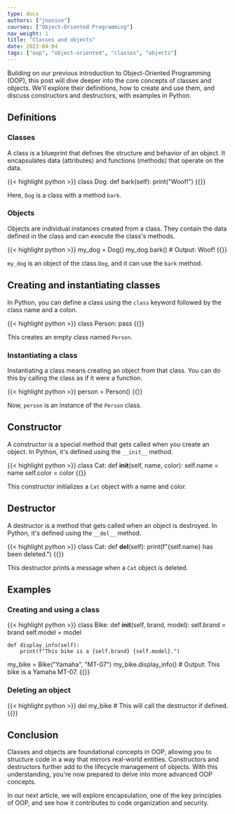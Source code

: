 ```yaml
---
type: docs
authors: ["jnonino"]
courses: ["Object-Oriented Programming"]
nav_weight: 1
title: "Classes and objects"
date: 2023-04-04
tags: ["oop", "object-oriented", "classes", "objects"]
---
```


Building on our previous introduction to Object-Oriented Programming (OOP), this post will dive deeper into the core concepts of classes and objects. We'll explore their definitions, how to create and use them, and discuss constructors and destructors, with examples in Python.

## Definitions

### Classes

A class is a blueprint that defines the structure and behavior of an object. It encapsulates data (attributes) and functions (methods) that operate on the data.

{{< highlight python >}}
class Dog:
    def bark(self):
        print("Woof!")
{{</highlight >}}

Here, `Dog` is a class with a method `bark`.

### Objects

Objects are individual instances created from a class. They contain the data defined in the class and can execute the class's methods.

{{< highlight python >}}
my_dog = Dog()
my_dog.bark()  # Output: Woof!
{{</highlight >}}

`my_dog` is an object of the class `Dog`, and it can use the `bark` method.

## Creating and instantiating classes

In Python, you can define a class using the `class` keyword followed by the class name and a colon.

{{< highlight python >}}
class Person:
    pass
{{</highlight >}}

This creates an empty class named `Person`.

### Instantiating a class

Instantiating a class means creating an object from that class. You can do this by calling the class as if it were a function.

{{< highlight python >}}
person = Person()
{{</highlight >}}

Now, `person` is an instance of the `Person` class.

## Constructor

A constructor is a special method that gets called when you create an object. In Python, it's defined using the `__init__` method.

{{< highlight python >}}
class Cat:
    def __init__(self, name, color):
        self.name = name
        self.color = color
{{</highlight >}}

This constructor initializes a `Cat` object with a name and color.

## Destructor

A destructor is a method that gets called when an object is destroyed. In Python, it's defined using the `__del__` method.

{{< highlight python >}}
class Cat:
    def __del__(self):
        print(f"{self.name} has been deleted.")
{{</highlight >}}

This destructor prints a message when a `Cat` object is deleted.

## Examples

### Creating and using a class

{{< highlight python >}}
class Bike:
    def __init__(self, brand, model):
        self.brand = brand
        self.model = model

    def display_info(self):
        print(f"This bike is a {self.brand} {self.model}.")

my_bike = Bike("Yamaha", "MT-07")
my_bike.display_info()  # Output: This bike is a Yamaha MT-07.
{{</highlight >}}

### Deleting an object

{{< highlight python >}}
del my_bike  # This will call the destructor if defined.
{{</highlight >}}

## Conclusion

Classes and objects are foundational concepts in OOP, allowing you to structure code in a way that mirrors real-world entities. Constructors and destructors further add to the lifecycle management of objects. With this understanding, you're now prepared to delve into more advanced OOP concepts.

In our next article, we will explore encapsulation, one of the key principles of OOP, and see how it contributes to code organization and security.
